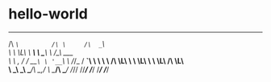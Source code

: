 # hello-world
 ____            __       ____              
/\  _`\         /\ \     /\  _`\            
\ \ \L\ \    ___\ \ \____\ \ \/\_\    ___   
 \ \ ,  /   / __`\ \ '__`\\ \ \/_/_  / __`\ 
  \ \ \\ \ /\ \L\ \ \ \L\ \\ \ \L\ \/\ \L\ \
   \ \_\ \_\ \____/\ \_,__/ \ \____/\ \____/
    \/_/\/ /\/___/  \/___/   \/___/  \/___/ 
                                            
                                            

